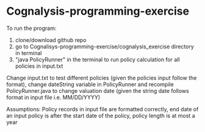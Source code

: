 # Cognalysis-programming-exercise
To run the program:
1. clone/download github repo
2. go to Cognalisys-programming-exercise/cognalysis_exercise directory in terminal
3. "java PolicyRunner" in the terminal to run policy calculation for all policies in input.txt

Change input.txt to test different policies (given the policies input follow the format), change dateString variable in PolicyRunner and recompile PolicyRunner.java to change valuation date (given the string date follows format in input file i.e. MM/DD/YYYY)

Assumptions:
Policy records in input file are formatted correctly, end date of an input policy is after the start date of the policy, policy length is at most a year
